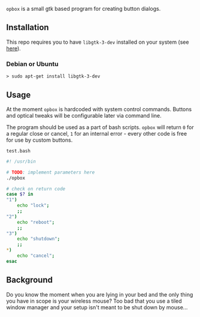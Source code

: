 `opbox` is a small gtk based program for creating button dialogs.

## Installation

This repo requires you to have `libgtk-3-dev` installed on your system (see [here](https://github.com/gtk-rs/gtk)). 

### Debian or Ubuntu

```
> sudo apt-get install libgtk-3-dev
```

## Usage

At the moment `opbox` is hardcoded with system control commands. Buttons and optical tweaks will be configurable later via command line.

The program should be used as a part of bash scripts. `opbox` will return `0` for a regular close or cancel, `1` for an internal error - every other code is free for use by custom buttons.

`test.bash`

``` bash
#! /usr/bin

# TODO: implement parameters here
./opbox

# check on return code 
case $? in
"1")
    echo "lock";
    ;;
"2")
    echo "reboot";
    ;;
"3")
    echo "shutdown";
    ;;
*)
    echo "cancel";
esac
```

## Background

Do you know the moment when you are lying in your bed and the only thing you have in scope is your wireless mouse? Too bad that you use a tiled window manager and your setup isn't meant to be shut down by mouse... 
